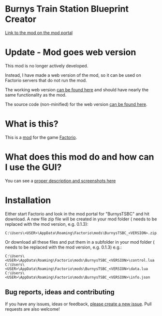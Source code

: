 # Burnys Train Station Blueprint Creator
[Link to the mod on the mod portal](https://mods.factorio.com/mod/BurnysTSBC)


# Update - Mod goes web version
This mod is no longer actively developed. 

Instead, I have made a web version of the mod, so it can be used on Factorio servers that do not run the mod.

The working web version [can be found here](https://burnysc2.github.io/Factorio/Tools/BurnysTSBC/) and should have nearly the same functionality as the mod.

The source code (non-minified) for the web version [can be found here](https://github.com/BurnySc2/Factorio-Scripts/tree/master/BurnysTSBCsource).


# What is this?
This is a [mod](https://mods.factorio.com/) for the game [Factorio](https://factorio.com/).


# What does this mod do and how can I use the GUI?
You can see a [proper description and screenshots here](https://mods.factorio.com/mod/BurnysTSBC)


# Installation
Either start Factorio and look in the mod portal for "BurnysTSBC" and hit download.
A new file zip file will be created in your mod folder (<VERSION> needs to be replaced with the mod version, e.g. 0.1.3):
```
C:\Users\<USER>\AppData\Roaming\Factorio\mods\BurnysTSBC_<VERSION>.zip
```

Or download all these files and put them in a subfolder in your mod folder (<VERSION> needs to be replaced with the mod version, e.g. 0.1.3)
e.g.:
```
C:\Users\<USER>\AppData\Roaming\Factorio\mods\BurnysTSBC_<VERSION>\control.lua
C:\Users\<USER>\AppData\Roaming\Factorio\mods\BurnysTSBC_<VERSION>\data.lua
C:\Users\<USER>\AppData\Roaming\Factorio\mods\BurnysTSBC_<VERSION>\info.json
```


## Bug reports, ideas and contributing
If you have any issues, ideas or feedback, [please create a new issue](https://github.com/BurnySc2/BurnysTSBC/issues/new). Pull requests are also welcome!
